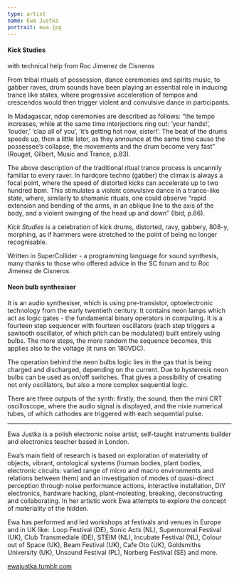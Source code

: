 ```yaml
---
type: artist
name: Ewa Justka
portrait: ewa.jpg
---
```


#### Kick Studies
<aside>with technical help from Roc Jimenez de Cisneros</aside>

From tribal rituals of possession, dance ceremonies and spirits music, to gabber raves, drum sounds have been playing an essential role in inducing trance like states, where progressive acceleration of tempos and crescendos would then trigger violent and convulsive dance in participants.

In Madagascar,  ndop ceremonies are described as follows:
“the tempo increases, while at the same time interjections ring out: ‘your hands!’, ‘louder,’ ‘clap all of you’,  ‘it’s getting hot now, sister!’. The beat of the drums speeds up, then a little later, as they announce at the same time cause the possessee’s collapse, the movements and the drum become very fast” (Rouget, Gilbert, Music and Trance, p.83).

The above description of the traditional ritual trance process is uncannily familiar to every raver.  In hardcore techno (gabber) the climax is always a focal point, where the speed of distorted kicks can accelerate up to two hundred bpm. This stimulates a violent convulsive dance in a  trance-like state, where, similarly to shamanic rituals, one could observe “rapid extension and bending of the arms, in an oblique line to the axis of the body, and a violent swinging of the head up and down” (Ibid, p.86).

*Kick Studies* is a celebration of kick drums, distorted, ravy, gabbery, 808-y, morphing, as if hammers were stretched to the point of being no longer recognisable.

Written in SuperCollider - a programming language for sound synthesis, many thanks to those who offered advice in the SC forum and to Roc Jimenez de Cisneros.

#### Neon bulb synthesiser

It is an audio synthesiser, which is using pre-transistor, optoelectronic technology from the early twentieth century. It contains neon lamps which act as logic gates - the fundamental binary operators in computing. It is a fourteen step sequencer with fourteen oscillators (each step triggers a sawtooth oscillator, of which pitch can be modulated) built entirely using bulbs. The more steps, the more random the sequence becomes, this applies also to the voltage (it runs on 180VDC).

The operation behind the neon bulbs logic lies in the gas that is being charged and discharged, depending on the current. Due to hysteresis neon bulbs can be used as on/off switches. That gives a possibility of creating not only oscillators, but also a more complex sequential logic.

There are three outputs of the synth: firstly, the sound, then the mini CRT oscilloscope, where the audio signal is displayed, and the nixie numerical tubes, of which cathodes are triggered with each sequential pulse.


---

Ewa Justka is a polish electronic noise artist, self-taught instruments builder and electronics teacher based in London.

Ewa’s main field of research is based on exploration of materiality of objects, vibrant, ontological systems (human bodies, plant bodies, electronic circuits: varied range of micro and macro environments and relations between them) and an investigation of modes of quasi-direct perception through noise performance actions, interactive installation, DIY electronics, hardware hacking, plant-molesting, breaking, deconstructing and collaborating. In her artistic work Ewa attempts to explore the concept of materiality of the hidden.

Ewa has performed and led workshops at festivals and venues in Europe and in UK like:  Loop Festival (DE), Sonic Acts (NL), Supernormal Festival (UK), Club Transmediale (DE), STEIM (NL), Incubate Festival (NL), Colour out of Space (UK), Beam Festival (UK), Cafe Oto (UK), Goldsmiths University (UK), Unsound Festival (PL), Norberg Festival (SE) and more.

[ewajustka.tumblr.com](http://ewajustka.tumblr.com/)
